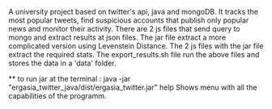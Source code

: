 A university project based on twitter's api, java and mongoDB. 
It tracks the most popular tweets, find suspicious accounts that publish only popular news and monitor their activity.
There are 2 js files that send query to mongo and extract results at json files.
The jar file extract a more complicated version using Levenstein Distance.
The 2 js files with the jar file extract the required stats.
The export_results.sh file run the above files and stores the data in a 'data' folder.

** to run jar at the terminal : java -jar "ergasia_twitter_java/dist/ergasia_twitter.jar" help
Shows menu with all the capabilities of the programm.
